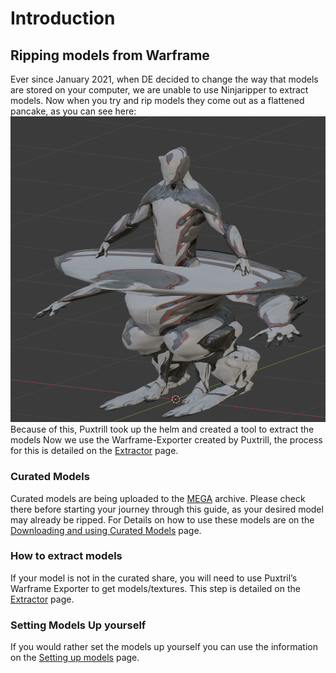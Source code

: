 # Introduction 

## Ripping models from Warframe
Ever since January 2021, when DE decided to change the way that models are stored on your computer, we are  unable to use Ninjaripper to extract models. 
Now when you try and rip models they come out as a flattened pancake, as you can see here:  
![Ensmallening](../assets/images/EnsmalleningSquish.png)  
Because of this, Puxtrill took up the helm and created a tool to extract the models 
Now we use the Warframe-Exporter created by Puxtrill, the process for this is detailed on the [Extractor](extractor/index.md) page.  


### Curated Models
Curated models are being uploaded to the [MEGA](https://mega.nz/folder/fIUQDQYZ#vRNqurxNdzELIboK214Kxg) archive. Please check there before starting your journey through this guide, as your desired model may already be ripped. 
For Details on how to use these models are on the [Downloading and using Curated Models](model-usage.md) page.

### How to extract models
If your model is not in the curated share, you will need to use Puxtril’s Warframe Exporter to get models/textures.
This step is detailed on the [Extractor](extractor/index.md) page.

### Setting Models Up yourself
If you would rather set the models up yourself you can use the information on the [Setting up models](model-setup.md) page.